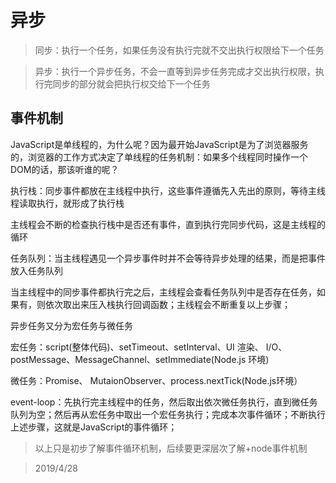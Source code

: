 # 异步
>同步：执行一个任务，如果任务没有执行完就不交出执行权限给下一个任务

>异步：执行一个异步任务，不会一直等到异步任务完成才交出执行权限，执行完同步的部分就会把执行权交给下一个任务

## 事件机制
JavaScript是单线程的，为什么呢？因为最开始JavaScript是为了浏览器服务的，浏览器的工作方式决定了单线程的任务机制：如果多个线程同时操作一个DOM的话，那该听谁的呢？

执行栈：同步事件都放在主线程中执行，这些事件遵循先入先出的原则，等待主线程读取执行，就形成了执行栈

主线程会不断的检查执行栈中是否还有事件，直到执行完同步代码，这是主线程的循环

任务队列：当主线程遇见一个异步事件时并不会等待异步处理的结果，而是把事件放入任务队列

当主线程中的同步事件都执行完之后，主线程会查看任务队列中是否存在任务，如果有，则依次取出来压入栈执行回调函数；主线程会不断重复以上步骤；

异步任务又分为宏任务与微任务

宏任务：script(整体代码)、setTimeout、setInterval、UI 渲染、 I/O、postMessage、MessageChannel、setImmediate(Node.js 环境)

微任务：Promise、 MutaionObserver、process.nextTick(Node.js环境）

event-loop：先执行完主线程中的任务，然后取出依次微任务执行，直到微任务队列为空；然后再从宏任务中取出一个宏任务执行；完成本次事件循环；不断执行上述步骤，这就是JavaScript的事件循环；

> 以上只是初步了解事件循环机制，后续要更深层次了解+node事件机制

> 2019/4/28